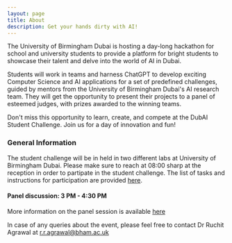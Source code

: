 ```yaml
---
layout: page
title: About
description: Get your hands dirty with AI!
---
```


The University of Birmingham Dubai is hosting a day-long hackathon for school and university students to provide a platform for bright students to showcase their talent and delve into the world of AI in Dubai. 

Students will work in teams and harness ChatGPT to develop exciting Computer Science and AI applications for a set of predefined challenges, guided by mentors from the University of Birmingham Dubai's AI research team. They will get the opportunity  to present their projects to a panel of esteemed judges, with prizes awarded to the winning teams.

Don't miss this opportunity to learn, create, and compete at the DubAI Student Challenge. Join us for a day of innovation and fun!

### General Information
The student challenge will be in held in two different labs at University of Birmingham Dubai. 
Please make sure to reach at 08:00 sharp at the reception in order to partipate in the student challenge. The list of tasks and instructions for participation are provided [here](/hackathon).

#### Panel discussion: 3 PM - 4:30 PM <br>
More information on the panel session is available [here](https://www.birmingham.ac.uk/dubai/events/2023/the-future-of-ai-in-education.aspx)

In case of any queries about the event, please feel free to contact Dr Ruchit Agrawal at r.r.agrawal@bham.ac.uk  
